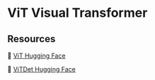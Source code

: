 # ViT Visual Transformer


## Resources
🤗 [ViT Hugging Face](https://huggingface.co/docs/transformers/main/en/model_doc/vit)

🤗 [ViTDet Hugging Face](https://huggingface.co/docs/transformers/main/en/model_doc/vitdet)
